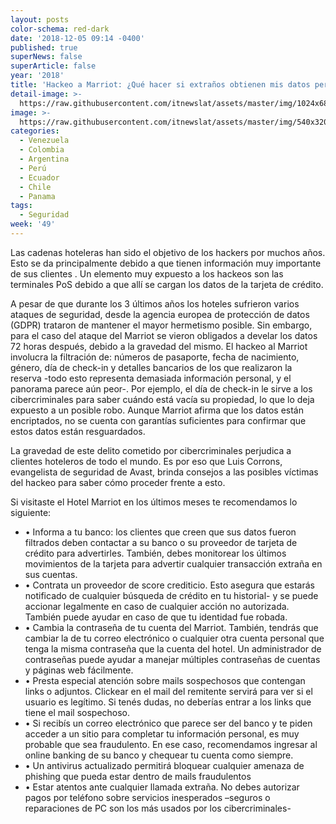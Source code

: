 ```yaml
---
layout: posts
color-schema: red-dark
date: '2018-12-05 09:14 -0400'
published: true
superNews: false
superArticle: false
year: '2018'
title: 'Hackeo a Marriot: ¿Qué hacer si extraños obtienen mis datos personales?'
detail-image: >-
  https://raw.githubusercontent.com/itnewslat/assets/master/img/1024x680/Ataque-Hacker-G.jpg
image: >-
  https://raw.githubusercontent.com/itnewslat/assets/master/img/540x320/Ataque-Hacker-p.jpg
categories:
  - Venezuela
  - Colombia
  - Argentina
  - Perú
  - Ecuador
  - Chile
  - Panama
tags:
  - Seguridad
week: '49'
---
```

Las cadenas hoteleras han sido el objetivo de los hackers por muchos años. Esto se da principalmente debido a que tienen información muy importante de sus clientes . Un elemento muy expuesto a los hackeos son las terminales PoS debido a que allí se cargan los datos de la tarjeta de crédito. 

A pesar de que durante los 3 últimos años los hoteles sufrieron varios ataques de seguridad, desde la agencia europea de protección de datos (GDPR) trataron de mantener el mayor hermetismo posible. Sin embargo, para el caso del ataque del Marriot se vieron obligados a develar los datos 72 horas después, debido a la gravedad del mismo.
El hackeo al Marriot involucra la filtración de: números de pasaporte, fecha de nacimiento, género, día de check-in y detalles bancarios de los que realizaron la reserva  -todo esto representa demasiada información personal, y el panorama parece aún peor-. Por ejemplo, el día de check-in le sirve a los cibercriminales para saber cuándo está vacía su propiedad, lo que lo deja expuesto a un posible robo. Aunque Marriot afirma que los datos están encriptados, no se cuenta con garantías suficientes para confirmar que estos datos están resguardados.

La gravedad de este delito cometido por cibercriminales perjudica a clientes hoteleros de todo el mundo. Es por eso que Luis Corrons, evangelista de seguridad de Avast, brinda consejos a las posibles víctimas del hackeo para saber cómo proceder frente a esto.

Si visitaste el Hotel Marriot en los últimos meses te recomendamos lo siguiente:

- •	Informa a tu banco: los clientes que creen que sus datos fueron filtrados deben contactar a su banco o su proveedor de tarjeta de crédito para advertirles. También, debes monitorear los últimos movimientos de la tarjeta para advertir cualquier transacción extraña en sus cuentas.
- •	Contrata un proveedor de score crediticio. Esto asegura que estarás notificado de cualquier búsqueda de crédito en tu historial- y se puede accionar legalmente en caso de cualquier acción no autorizada. También puede ayudar en caso de que tu identidad fue robada.
- •	Cambia la contraseña de tu cuenta del Marriot. También, tendrás que cambiar la de tu correo electrónico o cualquier otra cuenta personal que tenga la misma contraseña que la cuenta del hotel. Un administrador de contraseñas puede ayudar a manejar múltiples contraseñas de cuentas y páginas web fácilmente.
- •	Presta especial atención sobre mails sospechosos que contengan links o adjuntos. Clickear en el mail del remitente servirá para ver si el usuario es legítimo. Si tenés dudas, no deberías entrar a los links que tiene el mail sospechoso.
- •	Si recibís un correo electrónico que parece ser del banco y te piden acceder a un sitio para completar tu información personal, es muy probable que sea fraudulento. En ese caso, recomendamos ingresar al online banking de su banco y chequear tu cuenta como siempre.
- •	Un antivirus actualizado permitirá bloquear cualquier amenaza de phishing que pueda estar dentro de mails fraudulentos
- •	Estar atentos ante cualquier llamada extraña. No debes autorizar pagos por teléfono sobre servicios inesperados –seguros o reparaciones de PC son los más usados por los cibercriminales-